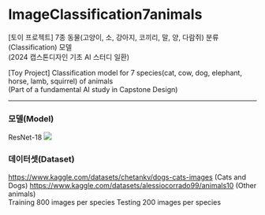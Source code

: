 # ImageClassification7animals
[토이 프로젝트] 7종 동물(고양이, 소, 강아지, 코끼리, 말, 양, 다람쥐) 분류(Classification) 모델<br>
(2024 캡스톤디자인 기초 AI 스터디 일환)

[Toy Project] Classification model for 7 species(cat, cow, dog, elephant, horse, lamb, squirrel) of animals<br>
(Part of a fundamental AI study in Capstone Design)
<hr>

### 모델(Model)
ResNet-18
<img src="https://blog.kakaocdn.net/dn/Bl6lG/btrDyFKASgY/LD9Z8BvHg1S76DcRe7yJd0/img.png">


### 데이터셋(Dataset)
https://www.kaggle.com/datasets/chetankv/dogs-cats-images (Cats and Dogs)
https://www.kaggle.com/datasets/alessiocorrado99/animals10 (Other animals)
<br>
Training 800 images per species
Testing 200 images per species
